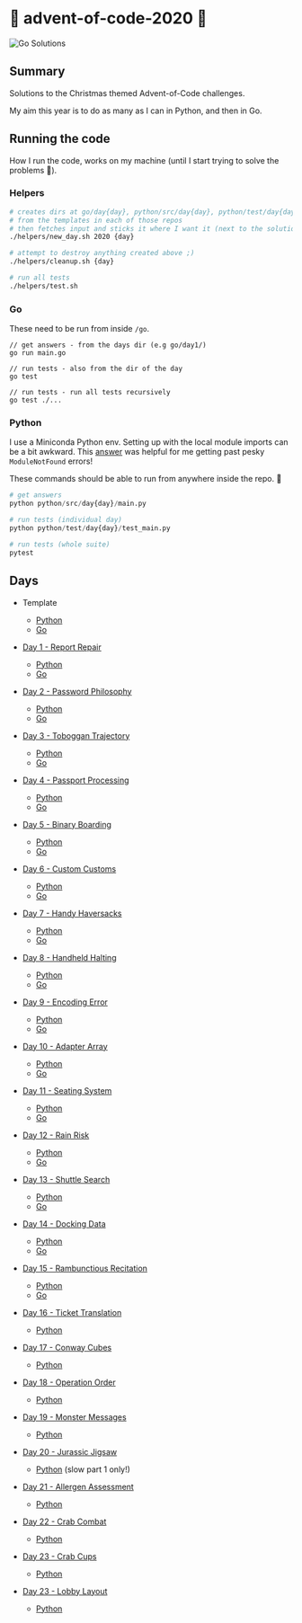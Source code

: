 # 🎄 advent-of-code-2020 🎄

![Go Solutions](https://github.com/jcockbain/advent-of-code-2020/workflows/Go/badge.svg)

## Summary

Solutions to the Christmas themed Advent-of-Code challenges. 

My aim this year is to do as many as I can in Python, and then in Go. 

## Running the code

How I run the code, works on my machine (until I start trying to solve the problems 🥴).

### Helpers

```bash
# creates dirs at go/day{day}, python/src/day{day}, python/test/day{day}
# from the templates in each of those repos
# then fetches input and sticks it where I want it (next to the solutions)
./helpers/new_day.sh 2020 {day}

# attempt to destroy anything created above ;)
./helpers/cleanup.sh {day}

# run all tests 
./helpers/test.sh

```

### Go

These need to be run from inside `/go`.

```golang
// get answers - from the days dir (e.g go/day1/)
go run main.go

// run tests - also from the dir of the day
go test

// run tests - run all tests recursively
go test ./...

```

### Python

I use a Miniconda Python env.
Setting up with the local module imports can be a bit awkward. 
This [answer](https://stackoverflow.com/questions/37006114/anaconda-permanently-include-external-packages-like-in-pythonpath) was helpful for me getting past pesky `ModuleNotFound` errors!


These commands should be able to run from anywhere inside the repo. 🤞

```python
# get answers
python python/src/day{day}/main.py

# run tests (individual day)
python python/test/day{day}/test_main.py

# run tests (whole suite)
pytest

```

## Days 

- Template

    - [Python](python/src/template)
    - [Go](go/template)

- [Day 1 - Report Repair](https://adventofcode.com/2020/day/1)

    - [Python](python/src/day1/main.py)
    - [Go](go/day1/main.go)

- [Day 2 - Password Philosophy](https://adventofcode.com/2020/day/2)

    - [Python](python/src/day2/main.py)
    - [Go](go/day2/main.go)

- [Day 3 - Toboggan Trajectory](https://adventofcode.com/2020/day/3)

    - [Python](python/src/day3/main.py)
    - [Go](go/day3/main.go)

- [Day 4 - Passport Processing](https://adventofcode.com/2020/day/4)

    - [Python](python/src/day4/main.py)
    - [Go](go/day4/main.go)

- [Day 5 - Binary Boarding](https://adventofcode.com/2020/day/5)

    - [Python](python/src/day5/main.py)
    - [Go](go/day5/main.go)

- [Day 6 - Custom Customs](https://adventofcode.com/2020/day/6)

    - [Python](python/src/day6/main.py)
    - [Go](go/day6/main.go)

- [Day 7 - Handy Haversacks](https://adventofcode.com/2020/day/7)

    - [Python](python/src/day7/main.py)
    - [Go](go/day7/main.go)

- [Day 8 - Handheld Halting](https://adventofcode.com/2020/day/8)

    - [Python](python/src/day8/main.py)
    - [Go](go/day8/main.go)

- [Day 9 - Encoding Error](https://adventofcode.com/2020/day/9)

    - [Python](python/src/day9/main.py)
    - [Go](go/day9/main.go)

- [Day 10 - Adapter Array](https://adventofcode.com/2020/day/10)

    - [Python](python/src/day10/main.py)
    - [Go](go/day10/main.go)

- [Day 11 - Seating System](https://adventofcode.com/2020/day/11)

    - [Python](python/src/day11/main.py)
    - [Go](go/day11/main.go)

- [Day 12 - Rain Risk](https://adventofcode.com/2020/day/12)

    - [Python](python/src/day12/main.py)
    - [Go](go/day12/main.go)

- [Day 13 - Shuttle Search](https://adventofcode.com/2020/day/13)

    - [Python](python/src/day13/main.py)
    - [Go](go/day13/main.go)

- [Day 14 - Docking Data](https://adventofcode.com/2020/day/14)

    - [Python](python/src/day14/main.py)
    - [Go](go/day14/main.go)

- [Day 15 - Rambunctious Recitation](https://adventofcode.com/2020/day/15)

    - [Python](python/src/day15/main.py)
    - [Go](go/day15/main.go)

- [Day 16 - Ticket Translation](https://adventofcode.com/2020/day/16)

   - [Python](python/src/day16/main.py)

- [Day 17 - Conway Cubes](https://adventofcode.com/2020/day/17)

   - [Python](python/src/day17/main.py)

- [Day 18 - Operation Order](https://adventofcode.com/2020/day/18)

   - [Python](python/src/day18/main.py)

- [Day 19 - Monster Messages](https://adventofcode.com/2020/day/19)

    - [Python](python/src/day19/main.py)

- [Day 20 - Jurassic Jigsaw](https://adventofcode.com/2020/day/20)

   - [Python](python/src/day20/main.py) (slow part 1 only!)

- [Day 21 - Allergen Assessment](https://adventofcode.com/2020/day/21)

   - [Python](python/src/day21/main.py)

- [Day 22 - Crab Combat](https://adventofcode.com/2020/day/22)

   - [Python](python/src/day22/main.py)

- [Day 23 - Crab Cups](https://adventofcode.com/2020/day/23)

   - [Python](python/src/day23/main.py)

- [Day 23 - Lobby Layout](https://adventofcode.com/2020/day/24)

   - [Python](python/src/day24/main.py)
